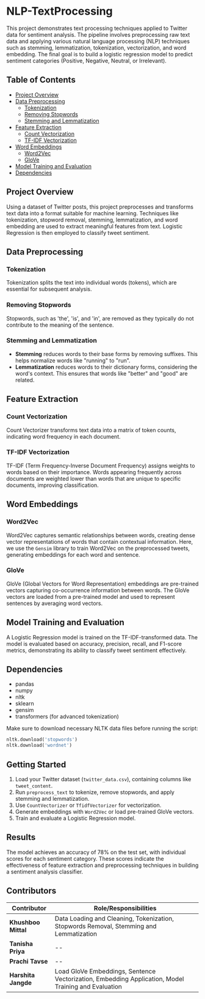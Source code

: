 # NLP-TextProcessing

This project demonstrates text processing techniques applied to Twitter data for sentiment analysis. The pipeline involves preprocessing raw text data and applying various natural language processing (NLP) techniques such as stemming, lemmatization, tokenization, vectorization, and word embedding. The final goal is to build a logistic regression model to predict sentiment categories (Positive, Negative, Neutral, or Irrelevant).

## Table of Contents
- [Project Overview](#project-overview)
- [Data Preprocessing](#data-preprocessing)
  - [Tokenization](#tokenization)
  - [Removing Stopwords](#removing-stopwords)
  - [Stemming and Lemmatization](#stemming-and-lemmatization)
- [Feature Extraction](#feature-extraction)
  - [Count Vectorization](#count-vectorization)
  - [TF-IDF Vectorization](#tf-idf-vectorization)
- [Word Embeddings](#word-embeddings)
  - [Word2Vec](#word2vec)
  - [GloVe](#glove)
- [Model Training and Evaluation](#model-training-and-evaluation)
- [Dependencies](#dependencies)

## Project Overview

Using a dataset of Twitter posts, this project preprocesses and transforms text data into a format suitable for machine learning. Techniques like tokenization, stopword removal, stemming, lemmatization, and word embedding are used to extract meaningful features from text. Logistic Regression is then employed to classify tweet sentiment.

## Data Preprocessing

### Tokenization
Tokenization splits the text into individual words (tokens), which are essential for subsequent analysis.

### Removing Stopwords
Stopwords, such as 'the', 'is', and 'in', are removed as they typically do not contribute to the meaning of the sentence.

### Stemming and Lemmatization
- **Stemming** reduces words to their base forms by removing suffixes. This helps normalize words like "running" to "run".
- **Lemmatization** reduces words to their dictionary forms, considering the word's context. This ensures that words like "better" and "good" are related.

## Feature Extraction

### Count Vectorization
Count Vectorizer transforms text data into a matrix of token counts, indicating word frequency in each document.

### TF-IDF Vectorization
TF-IDF (Term Frequency-Inverse Document Frequency) assigns weights to words based on their importance. Words appearing frequently across documents are weighted lower than words that are unique to specific documents, improving classification.

## Word Embeddings

### Word2Vec
Word2Vec captures semantic relationships between words, creating dense vector representations of words that contain contextual information. Here, we use the `Gensim` library to train Word2Vec on the preprocessed tweets, generating embeddings for each word and sentence.

### GloVe
GloVe (Global Vectors for Word Representation) embeddings are pre-trained vectors capturing co-occurrence information between words. The GloVe vectors are loaded from a pre-trained model and used to represent sentences by averaging word vectors.

## Model Training and Evaluation

A Logistic Regression model is trained on the TF-IDF-transformed data. The model is evaluated based on accuracy, precision, recall, and F1-score metrics, demonstrating its ability to classify tweet sentiment effectively.

## Dependencies

- pandas
- numpy
- nltk
- sklearn
- gensim
- transformers (for advanced tokenization)

Make sure to download necessary NLTK data files before running the script:
```python
nltk.download('stopwords')
nltk.download('wordnet')
```

## Getting Started

1. Load your Twitter dataset (`twitter_data.csv`), containing columns like `tweet_content`.
2. Run `preprocess_text` to tokenize, remove stopwords, and apply stemming and lemmatization.
3. Use `CountVectorizer` or `TfidfVectorizer` for vectorization.
4. Generate embeddings with `Word2Vec` or load pre-trained GloVe vectors.
5. Train and evaluate a Logistic Regression model.

## Results

The model achieves an accuracy of 78% on the test set, with individual scores for each sentiment category. These scores indicate the effectiveness of feature extraction and preprocessing techniques in building a sentiment analysis classifier.


## Contributors

| Contributor      | Role/Responsibilities                                       |
|------------------|-------------------------------------------------------------|
| **Khushboo Mittal**       | Data Loading and Cleaning, Tokenization, Stopwords Removal, Stemming and Lemmatization|
| **Tanisha Priya**                | --                                    |
| **Prachi Tavse**                | --                   |
| **Harshita Jangde**                | Load GloVe Embeddings, Sentence Vectorization, Embedding Application, Model Training and Evaluation|

